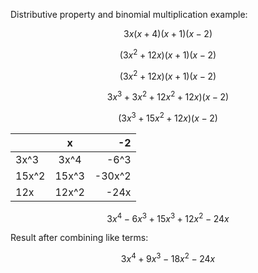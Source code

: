 Distributive property and binomial multiplication example:

$$ 3x (x+4) (x+1) (x-2) $$

$$ (3x^2 + 12x) (x+1) (x-2) $$

$$ (3x^2 + 12x) (x+1) (x-2) $$

$$ 3x^3 + 3x^2 + 12x^2 + 12x) (x-2) $$

$$ (3x^3 + 15x^2 + 12x) (x-2) $$

|   | x  | -2 |
| :--- | :----:  | ---: |
| 3x^3  | 3x^4  | -6^3  |
| 15x^2  | 15x^3  | -30x^2  |
| 12x  | 12x^2  | -24x  |

$$ 3x^4 - 6x^3 + 15x^3 + 12x^2 - 24x $$

Result after combining like terms:

$$ 3x^4 + 9x^3 - 18x^2 - 24x $$
